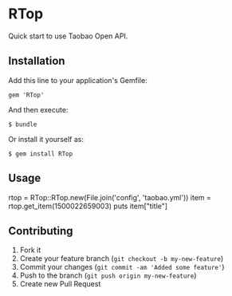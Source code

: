 # RTop

Quick start to use Taobao Open API.

## Installation

Add this line to your application's Gemfile:

    gem 'RTop'

And then execute:

    $ bundle

Or install it yourself as:

    $ gem install RTop

## Usage

rtop = RTop::RTop.new(File.join('config', 'taobao.yml'))
item = rtop.get_item(1500022659003)
puts item["title"]

## Contributing

1. Fork it
2. Create your feature branch (`git checkout -b my-new-feature`)
3. Commit your changes (`git commit -am 'Added some feature'`)
4. Push to the branch (`git push origin my-new-feature`)
5. Create new Pull Request
